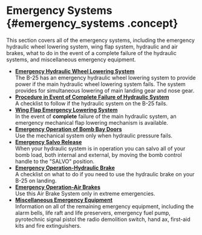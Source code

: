 # Emergency Systems {#emergency_systems .concept}

This section covers all of the emergency systems, including the emergency hydraulic wheel lowering system, wing flap system, hydraulic and air brakes, what to do in the event of a complete failure of the hydraulic systems, and miscellaneous emergency equipment.

-   **[Emergency Hydraulic Wheel Lowering System](../topics/emergency_hydraulic_wheel_lowering_system.md)**  
The B-25 has an emergency hydraulic wheel lowering system to provide power if the main hydraulic wheel lowering system fails. The system provides for simultaneous lowering of main landing gear and nose gear.
-   **[Procedure in Event of Complete Failure of Hydraulic System](../topics/procedure_in_event_of_complete_failure_of_hydraulic_system.md)**  
A checklist to follow if the hydraulic system on the B-25 fails.
-   **[Wing Flap Emergency Lowering System](../topics/wing_flap_emergency_lowering_system.md)**  
In the event of **complete** failure of the main hydraulic system, an emergency mechanical flap lowering mechanism is available.
-   **[Emergency Operation of Bomb Bay Doors](../topics/emergency_operation_of_bomb_bay_doors.md)**  
Use the mechanical system only when hydraulic pressure fails.
-   **[Emergency Salvo Release](../topics/emergency_salvo_release.md)**  
When your hydraulic system is in operation you can salvo all of your bomb load, both internal and external, by moving the bomb control handle to the "SALVO" position.
-   **[Emergency Operation-Hydraulic Brake](../topics/emergency_operation_hydraulic_brake.md)**  
A checklist on what to do if you need to use the hydraulic brake on your B-25 on landing.
-   **[Emergency Operation-Air Brakes](../topics/emergency_operation_air_brakes.md)**  
Use this Air Brake System only in extreme emergencies.
-   **[Miscellaneous Emergency Equipment](../topics/miscellaneous_emergency_equipment.md)**  
Information on all of the remaining emergency equipment, including the alarm bells, life raft and life preservers, emergency fuel pump, pyrotechnic signal pistol the radio demolition switch, hand ax, first-aid kits and fire extinguishers.

